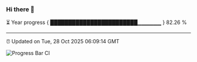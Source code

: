 ### Hi there 👋

⏳ Year progress { ████████████████████████▁▁▁▁▁▁ } 82.26 %

---

⏰ Updated on Tue, 28 Oct 2025 06:09:14 GMT

![Progress Bar CI](https://github.com/liununu/liununu/workflows/Progress%20Bar%20CI/badge.svg)
